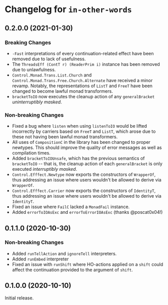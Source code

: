 # Changelog for `in-other-words`

## 0.2.0.0 (2021-01-30)
### Breaking Changes
* `-Fast` interpretations of every continuation-related effect have been removed due
  to lack of usefulness.
* The `ThreadsEff (ContT r) (ReaderPrim i)` instance has been removed due to unlawfulness.
* `Control.Monad.Trans.List.Church` and `Control.Monad.Trans.Free.Church.Alternate` have
    received a minor revamp. Notably, the representations of `ListT` and `FreeT` have been
    changed to become lawful monad transformers.
* `bracketToIO` now executes the cleanup action of any `generalBracket`
    _uninterruptibly masked_.

### Non-breaking Changes
* Fixed a bug where `listen` when using `listenToIO` would be lifted incorrectly by carriers
    based on `FreeT` and `ListT`, which arose due to these not having been lawful
    monad transformers.
* All uses of `CompositionC` in the library has been changed to proper newtypes.
    This should improve the quality of error messages as well as compilation times.
* Added `bracketToIOUnsafe`, which has the previous semantics of `bracketToIO`
    -- that is, the cleanup action of each `generalBracket` is only executed
    _interruptibly masked_.
* `Control.Efffect.Newtype` now exports the constructors of `WrapperOf`, thus
     addressing an issue where users wouldn't be allowed to derive via `WrapperOf`.
* `Control.Efffect.Carrier` now exports the constructors of `IdentityT`, thus
     addressing an issue where users wouldn't be allowed to derive via `IdentityT`.
* Fixed an issue where `FailC` lacked a `MonadFail` instance.
* Added `errorToIOAsExc` and `errorToErrorIOAsExc` (thanks @poscat0x04!)


## 0.1.1.0 (2020-10-30)
### Non-breaking Changes
* Added `runTellAction` and `ignoreTell` interpreters.
* Added `runEmbed` interpreter
* Fixed an issue with `runShift` where HO-actions applied on a `shift` could affect the continuation provided to the argument of `shift`.


## 0.1.0.0 (2020-10-10)
Initial release.
